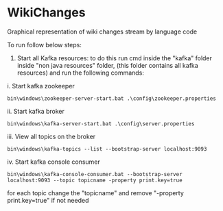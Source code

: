 # WikiChanges
Graphical representation of wiki changes stream by language code


To run follow below steps:

1. Start all Kafka resources:
to do this run cmd inside the "kafka" folder inside "non java resources" folder, (this folder contains all kafka resources) and run the following commands:

i. Start kafka zookeeper
	  	
	bin\windows\zookeeper-server-start.bat .\config\zookeeper.properties
    		
    
ii. Start kafka broker
	  	
	bin\windows\kafka-server-start.bat .\config\server.properties
   		
  
 iii. View all topics on the broker
 
	bin\windows\kafka-topics --list --bootstrap-server localhost:9093
    		
  
 iv. Start kafka console consumer
 
  	bin\windows\kafka-console-consumer.bat --bootstrap-server localhost:9093 --topic topicname -property print.key=true
    		
  for each topic change the "topicname" and remove "-property print.key=true" if not needed 
